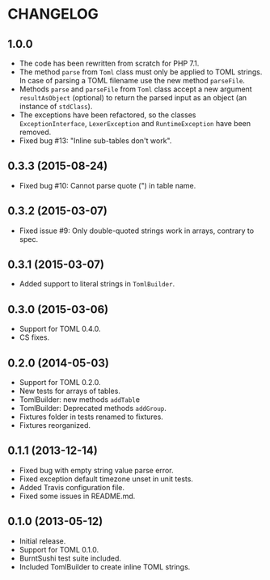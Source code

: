CHANGELOG
=========
1.0.0
-----
* The code has been rewritten from scratch for PHP 7.1.
* The method `parse` from `Toml` class must only be applied to TOML strings.
  In case of parsing a TOML filename use the new method `parseFile`.
* Methods `parse` and `parseFile` from `Toml` class accept a new argument `resultAsObject`
  (optional) to return the parsed input as an object (an instance of `stdClass`).
* The exceptions have been refactored, so the classes `ExceptionInterface`,
  `LexerException` and `RuntimeException` have been removed.
* Fixed bug #13: "Inline sub-tables don't work".

0.3.3 (2015-08-24)
------------------
* Fixed bug #10: Cannot parse quote (") in table name.

0.3.2 (2015-03-07)
------------------
* Fixed issue #9: Only double-quoted strings work in arrays, contrary to spec.

0.3.1 (2015-03-07)
------------------
* Added support to literal strings in `TomlBuilder`.

0.3.0 (2015-03-06)
------------------
* Support for TOML 0.4.0.
* CS fixes.

0.2.0 (2014-05-03)
--------------------
* Support for TOML 0.2.0.
* New tests for arrays of tables.
* TomlBuilder: new methods `addTabl`e
* TomlBuilder: Deprecated methods `addGroup`.
* Fixtures folder in tests renamed to fixtures.
* Fixtures reorganized.

0.1.1 (2013-12-14)
------------------
* Fixed bug with empty string value parse error.
* Fixed exception default timezone unset in unit tests.
* Added Travis configuration file.
* Fixed some issues in README.md.

0.1.0 (2013-05-12)
------------------
* Initial release.
* Support for TOML 0.1.0.
* BurntSushi test suite included.
* Included TomlBuilder to create inline TOML strings.
